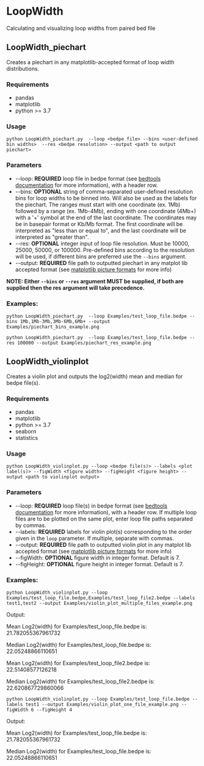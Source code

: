 # LoopWidth
Calculating and visualizing loop widths from paired bed file

## LoopWidth_piechart
Creates a piechart in any matplotlib-accepted format of loop width distributions. 

### Requirements
- pandas
- matplotlib
- python >=  3.7 


###  Usage

```{bash echo=FALSE}
python LoopWidth_piechart.py  --loop <bedpe file> --bins <user-defined bin widths>  --res <bedpe resolution> --output <path to output piechart>
```
### Parameters
- --loop: **REQUIRED** loop file in bedpe format (see [bedtools documentation](https://bedtools.readthedocs.io/en/latest/content/general-usage.html) for more information), with a header row. 
-  --bins: **OPTIONAL** string of comma-separated user-defined resolution bins for loop widths to be binned into. Will also be used as the labels for the piechart. The ranges must start with one coordinate (ex. 1Mb) followed by a range (ex. 1Mb-4Mb), ending with one coordinate (4Mb+) with a '+' symbol at the end of the last coordinate. The coordinates may be in basepair format or Kb/Mb format. The first coordinate will be interpreted as "less than or equal to", and the last coordinate will be interpreted as "greater than". 
-  --res: **OPTIONAL** integer input of loop file resolution. Must be 10000, 25000, 50000, or 100000. Pre-defined bins according to the resolution will be used, if different bins are preferred use the `--bins` argument. 
-  --output: **REQUIRED** file path to outputted piechart in any matplot lib accepted format (see [matplotlib picture formats](https://matplotlib.org/stable/api/_as_gen/matplotlib.pyplot.savefig.html) for more info)

**NOTE: Either `--bins` or `--res` argument MUST be supplied, if both are supplied then the res argument will take precedence.**


### Examples: 
```{bash echo=FALSE}
python LoopWidth_piechart.py  --loop Examples/test_loop_file.bedpe --bins 1Mb,1Mb-3Mb,3Mb-6Mb,6Mb+ --output Examples/piechart_bins_example.png
```
```{bash echo=FALSE}
python LoopWidth_piechart.py  --loop Examples/test_loop_file.bedpe --res 100000 --output Examples/piechart_res_example.png
```
## LoopWidth_violinplot
Creates a violin plot and outputs the log2(width) mean and median for bedpe file(s).

### Requirements
- pandas
- matplotlib
- python >=  3.7 
- seaborn
- statistics

###  Usage

```{bash echo=FALSE}
python LoopWidth_violinplot.py --loop <bedpe file(s)> --labels <plot label(s)> --figWidth <figure width> --figHeight <figure height> --output <path to violinplot output>

```
### Parameters
- --loop: **REQUIRED** loop file(s) in bedpe format (see [bedtools documentation](https://bedtools.readthedocs.io/en/latest/content/general-usage.html) for more information), with a header row. If multiple loop files are to be plotted on the same plot, enter loop file paths separated by commas. 
- --labels: **REQUIRED** labels for violin plot(s) corresponding to the order given in the `loop` parameter. If multiple, separate with commas. 
- --output: **REQUIRED** file path to outputted violin plot in any matplot lib accepted format (see [matplotlib picture formats](https://matplotlib.org/stable/api/_as_gen/matplotlib.pyplot.savefig.html) for more info)
- --figWidth: **OPTIONAL** figure width in integer format. Default is 7. 
- --figHeight: **OPTIONAL** figure height in integer format. Default is 7. 

### Examples: 
```{bash echo=FALSE}
python LoopWidth_violinplot.py --loop Examples/test_loop_file.bedpe,Examples/test_loop_file2.bedpe --labels test1,test2 --output Examples/violin_plot_multiple_files_example.png
```
  Output: 
    
   Mean Log2(width) for  Examples/test_loop_file.bedpe is:  21.782055367961732
   
   Median Log2(width) for  Examples/test_loop_file.bedpe is:  22.05248866110651
   
   Mean Log2(width) for  Examples/test_loop_file2.bedpe is:  22.51408577126218
   
   Median Log2(width) for  Examples/test_loop_file2.bedpe is:  22.620867729860066


```{bash echo=FALSE}
python LoopWidth_violinplot.py --loop Examples/test_loop_file.bedpe --labels test1 --output Examples/violin_plot_one_file_example.png --figWidth 6 --figHeight 4
```
 
 Output:
    
   Mean Log2(width) for  Examples/test_loop_file.bedpe is:  21.782055367961732
   
   Median Log2(width) for  Examples/test_loop_file.bedpe is:  22.05248866110651
    





